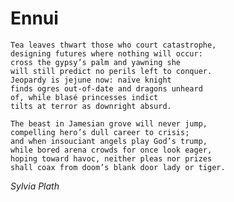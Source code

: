 # Ennui

    Tea leaves thwart those who court catastrophe,
    designing futures where nothing will occur:
    cross the gypsy’s palm and yawning she
    will still predict no perils left to conquer.
    Jeopardy is jejune now: naïve knight
    finds ogres out-of-date and dragons unheard
    of, while blasé princesses indict
    tilts at terror as downright absurd.
    
    The beast in Jamesian grove will never jump,
    compelling hero’s dull career to crisis;
    and when insouciant angels play God’s trump,
    while bored arena crowds for once look eager,
    hoping toward havoc, neither pleas nor prizes
    shall coax from doom’s blank door lady or tiger.

*Sylvia Plath*
